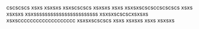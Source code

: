 cscscscs
xsxs
xsxsxs
xsxscscscs
xsxsxs
xsxs
xsxsxscscsccscscscs
xsxs
xsxsxs
xsxsssssssssssssssssssssss
xsxsxscscscxsxsxs
xsxsccccccccccccccccccc
xsxsxscscscs
xsxs
xsxsxs
xsxs
xsxsxs
